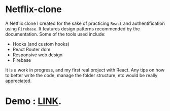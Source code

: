 # Netflix-clone

A Netflix clone I created for the sake of practicing `React` and authentification using `Firebase`. It features design patterns recommended by the documentation. Some of the tools used include:

- Hooks (and custom hooks)
- React Router dom
- Responsive web design
- Firebase 

It is a work in progress, and my first real project with React. Any tips on how to better write the code, manage the folder structure, etc would be really appreciated.

# Demo : [LINK](https://netflix-clone-build-1f6bc.web.app).
